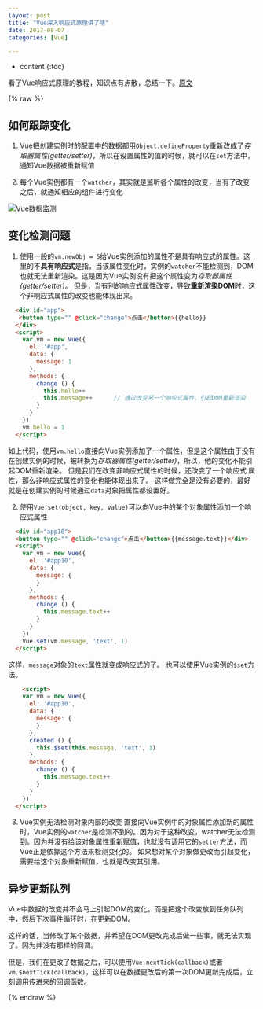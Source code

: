 ```yaml
---
layout: post
title: "Vue深入响应式原理讲了啥"
date: 2017-08-07
categories: [Vue]

---
```


* content
{:toc}

看了Vue响应式原理的教程，知识点有点散，总结一下。[原文](https://cn.vuejs.org/v2/guide/reactivity.html)
<!-- more -->

{% raw %}

## 如何跟踪变化

1. Vue把创建实例时的配置中的数据都用``Object.defineProperty``重新改成了*存取器属性(getter/setter)*，所以在设置属性的值的时候，就可以在``set``方法中，通知Vue数据被重新赋值

2. 每个Vue实例都有一个``watcher``，其实就是监听各个属性的改变，当有了改变之后，就通知相应的组件进行变化

![Vue数据监测](/assets/images/data.png)



## 变化检测问题

1. 使用一般的``vm.newObj = 5``给Vue实例添加的属性不是具有响应式的属性。这里的不**具有响应式**是指，当该属性变化时，实例的``watcher``不能检测到，DOM也就无法重新渲染。这是因为Vue实例没有把这个属性变为*存取器属性(getter/setter)*。
  但是，当有别的响应式属性改变，导致**重新渲染DOM**时，这个非响应式属性的改变也能体现出来。
  ```html
    <div id="app">
     <button type="" @click="change">点击</button>{{hello}}
    </div>
    <script>
      var vm = new Vue({
        el: '#app',
        data: {
          message: 1
        },
        methods: {
          change () {
            this.hello++
            this.message++		// 通过改变另一个响应式属性，引起DOM重新渲染
          }
        }
      })
      vm.hello = 1
    </script>
  ```
  如上代码，使用``vm.hello``直接向Vue实例添加了一个属性，但是这个属性由于没有在创建实例的时候，被转换为*存取器属性(getter/setter)*，所以，他的变化不能引起DOM重新渲染。
  但是我们在改变非响应式属性的时候，还改变了一个响应式 属性，那么非响应式属性的变化也能体现出来了。
  这样做完全是没有必要的，最好就是在创建实例的时候通过``data``对象把属性都设置好。

2. 使用``Vue.set(object, key, value)``可以向Vue中的某个对象属性添加一个响应式属性
  ```html
    <div id="app10">
    <button type="" @click="change">点击</button>{{message.text}}</div>
    <script>
      var vm = new Vue({
        el: '#app10',
        data: {
          message: {
          }
        },
        methods: {
          change () {
            this.message.text++
          }
        }
      })
      Vue.set(vm.message, 'text', 1)
    </script>
  ```
  这样，``message``对象的``text``属性就变成响应式的了。
  也可以使用Vue实例的``$set``方法。
  ```html
 	  <script>
      var vm = new Vue({
        el: '#app10',
        data: {
          message: {
          }
        },
        created () {
          this.$set(this.message, 'text', 1)
        },
        methods: {
          change () {
            this.message.text++
          }
        }
      })
    </script>
  ```
3. Vue实例无法检测对象内部的改变
 直接向Vue实例中的对象属性添加新的属性时，Vue实例的``watcher``是检测不到的。因为对于这种改变，watcher无法检测到。因为并没有给该对象属性重新赋值，也就没有调用它的``setter``方法，而Vue正是依靠这个方法来检测变化的。
  如果想对某个对象做更改而引起变化，需要给这个对象重新赋值，也就是改变其引用。

## 异步更新队列

Vue中数据的改变并不会马上引起DOM的变化，而是把这个改变放到任务队列中，然后下次事件循环时，在更新DOM。

这样的话，当修改了某个数据，并希望在DOM更改完成后做一些事，就无法实现了。因为并没有那样的回调。

但是，我们在更改了数据之后，可以使用``Vue.nextTick(callback)``或者``vm.$nextTick(callback)``，这样可以在数据更改后的第一次DOM更新完成后，立刻调用传进来的回调函数。

{% endraw %}